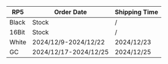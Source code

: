 |**RP5**|   **Order Date**    |**Shipping Time**|
|-------|---------------------|-----------------|
| Black |        Stock        |        /        |
| 16Bit |        Stock        |        /        |
| White |2024/12/9-2024/12/22 |   2024/12/23    |
|  GC   |2024/12/17-2024/12/25|   2024/12/25    |
